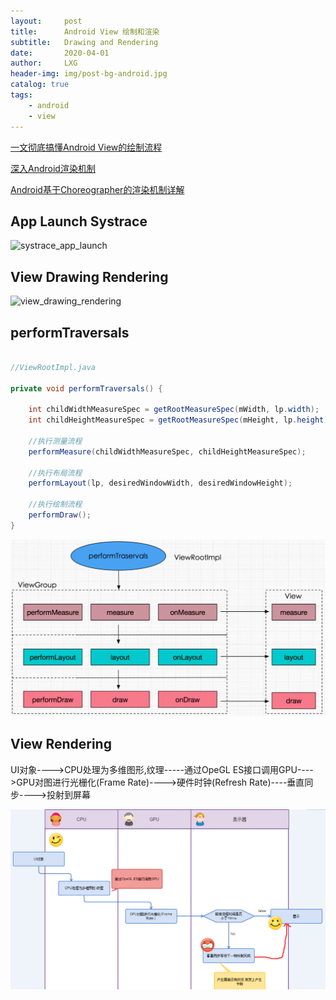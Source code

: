 ```yaml
---
layout:     post
title:      Android View 绘制和渲染
subtitle:   Drawing and Rendering
date:       2020-04-01
author:     LXG
header-img: img/post-bg-android.jpg
catalog: true
tags:
    - android
    - view
---
```


[一文彻底搞懂Android View的绘制流程](https://juejin.im/post/5e17e4726fb9a030176e6352)

[深入Android渲染机制](https://www.jianshu.com/p/1ef2a9e5aa91)

[Android基于Choreographer的渲染机制详解](https://zhuanlan.zhihu.com/p/87954949)

## App Launch Systrace

![systrace_app_launch](/images/systrace/systrace_app_launch.png)

## View Drawing Rendering

![view_drawing_rendering](/images/systrace/view_drawing_rendering.png)

## performTraversals

```java

//ViewRootImpl.java

private void performTraversals() {

    int childWidthMeasureSpec = getRootMeasureSpec(mWidth, lp.width);
    int childHeightMeasureSpec = getRootMeasureSpec(mHeight, lp.height);

    //执行测量流程
    performMeasure(childWidthMeasureSpec, childHeightMeasureSpec);

    //执行布局流程
    performLayout(lp, desiredWindowWidth, desiredWindowHeight);

    //执行绘制流程
    performDraw();
}

```

![perform_traversals](/images/android/view/perform_traversals.webp)

## View Rendering

UI对象---->CPU处理为多维图形,纹理-----通过OpeGL ES接口调用GPU---->GPU对图进行光栅化(Frame Rate)---->硬件时钟(Refresh Rate)----垂直同步---->投射到屏幕

![view_rendering](/images/android/view/view_rendering.webp)









